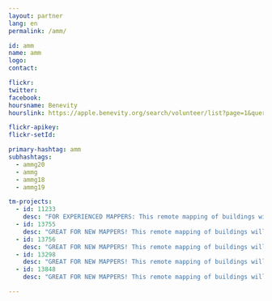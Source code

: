```yaml
---
layout: partner
lang: en
permalink: /amm/

id: amm
name: amm
logo: 
contact: 

flickr: 
twitter: 
facebook: 
hoursname: Benevity
hourslink: https://apple.benevity.org/search/volunteer/list?page=1&query=missing%20maps&layout=list

flickr-apikey: 
flickr-setId: 

primary-hashtag: amm
subhashtags:
  - ammg20
  - ammg
  - ammg18
  - ammg19

tm-projects:
  - id: 11233
    desc: "FOR EXPERIENCED MAPPERS: This remote mapping of buildings will support the implementation of planned activities and largely the generation of data for humanitarian activities in the identified provinces."     
  - id: 13755
    desc: "GREAT FOR NEW MAPPERS! This remote mapping of buildings will support the implementation of planned activities and largely the generation of data for humanitarian activities in the identified provinces."
  - id: 13756
    desc: "GREAT FOR NEW MAPPERS! This remote mapping of buildings will support the implementation of planned activities and largely the generation of data for humanitarian activities in the identified provinces."
  - id: 13298
    desc: "GREAT FOR NEW MAPPERS! This remote mapping of buildings will support the implementation of planned activities and largely the generation of data for humanitarian activities in the identified provinces."
  - id: 13848
    desc: "GREAT FOR NEW MAPPERS! This remote mapping of buildings will support the implementation of planned activities and largely the generation of data for humanitarian activities in the identified provinces."

---
```

